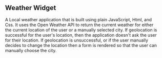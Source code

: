 ## Weather Widget

A Local weather application that is built using plain JavaScript, Html, and Css. It uses the Open Weather API to return the current weather for either the current location of the user or a manually selected city. If geolocation is successful for the user's location, then the application doesn't ask the user for their location. If geolocation is unsuccessful, or if the user manually decides to change the location then a form is rendered so that the user can manually choose the city.
